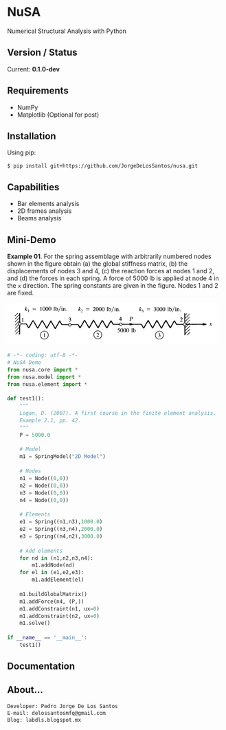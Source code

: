 # NuSA

Numerical Structural Analysis with Python

## Version / Status

Current: **0.1.0-dev**

## Requirements

* NumPy
* Matplotlib (Optional for post)


## Installation

Using pip:

```
$ pip install git+https://github.com/JorgeDeLosSantos/nusa.git
```

## Capabilities

* Bar elements analysis
* 2D frames analysis
* Beams analysis

## Mini-Demo

**Example 01**. For the spring assemblage with arbitrarily numbered nodes shown in the figure 
obtain (a) the global stiffness matrix, (b) the displacements of nodes 3 and 4, (c) the 
reaction forces at nodes 1 and 2, and (d) the forces in each spring. A force of 5000 lb
is applied at node 4 in the `x` direction. The spring constants are given in the figure.
Nodes 1 and 2 are fixed.

![](docs/nusa-theory/src/spring-element/example_01.PNG)

```python
# -*- coding: utf-8 -*-
# NuSA Demo
from nusa.core import *
from nusa.model import *
from nusa.element import *
    
def test1():
    """
    Logan, D. (2007). A first course in the finite element analysis.
    Example 2.1, pp. 42.
    """
    P = 5000.0

    # Model
    m1 = SpringModel("2D Model")

    # Nodes
    n1 = Node((0,0))
    n2 = Node((0,0))
    n3 = Node((0,0))
    n4 = Node((0,0))

    # Elements
    e1 = Spring((n1,n3),1000.0)
    e2 = Spring((n3,n4),2000.0)
    e3 = Spring((n4,n2),3000.0)

    # Add elements 
    for nd in (n1,n2,n3,n4):
        m1.addNode(nd)
    for el in (e1,e2,e3):
        m1.addElement(el)

    m1.buildGlobalMatrix()
    m1.addForce(n4, (P,))
    m1.addConstraint(n1, ux=0)
    m1.addConstraint(n2, ux=0)
    m1.solve()

if __name__ == '__main__':
    test1()
```



## Documentation



## About...

```
Developer: Pedro Jorge De Los Santos
E-mail: delossantosmfq@gmail.com
Blog: labdls.blogspot.mx
```